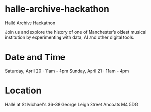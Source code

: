 # halle-archive-hackathon
Hallé Archive Hackathon

Join us and explore the history of one of Manchester’s oldest musical institution by experimenting with data, AI and other digital tools.

# Date and Time
Saturday, April 20 · 11am - 4pm
Sunday, April 21 · 11am - 4pm

# Location
Hallé at St Michael's
36-38 George Leigh Street Ancoats M4 5DG
